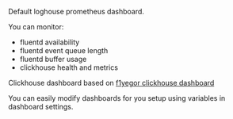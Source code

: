 Default loghouse prometheus dashboard.

You can monitor:
* fluentd availability
* fluentd event queue length
* fluentd buffer usage
* clickhouse health and metrics

Clickhouse dashboard based on [f1yegor clickhouse dashboard](https://grafana.com/grafana/dashboards/882)

You can easily modify dashboards for you setup using variables in dashboard settings.
